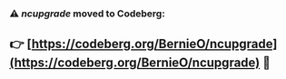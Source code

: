 ### :warning: __*ncupgrade* moved to Codeberg__:

## :point_right: [https://codeberg.org/BernieO/ncupgrade](https://codeberg.org/BernieO/ncupgrade) :rocket:

